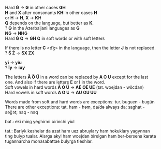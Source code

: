 Hard **Ğ** -> **G** in other cases **GH**  
**H** and **X** after consonants **KH** in other cases **H**  
or **H** -> **H**, **X** -> **KH**  
**Q** depends on the language, but better as **K**.  
? **Q** in the Azerbaijani languages as **G**  
**NG** -> **NHG**  
Hard **Ğ Q** -> **GH Q** in soft words or with soft letters  

If there is no letter **C** <d͡ʒ> in the language, then the letter **J** is not replaced.  
? **Ś Ź** -> **SX ZX**

**yī** -> **yiu**  
? **īy** -> **iuy**

The letters **Ä Ö Ü** in a word can be replaced by **A O U** except for the last one. And also if there are letters **E** or **I** in the word.  
Soft vowels in hard words  **Ä Ö Ü** -> **AE OE UE** (tat. woejdan - wöcdan)  
Hard vowels in soft words  **A O U** -> **AU OU UU**

Words made from soft and hard words are exceptions: tur. buguen - bugün  
There are other exceptions: tat. ham - həm, da/də always da; saghat - səğət; naq - nəq  

bat.: eki ming yeghirmi birinchi yiul

tat.: Barlyk keshelar da azat ham uez abruylary ham hokuklary yagynnan ting bulyp tualar. Alarga akyl ham woejdan birelgan ham ber-bersena karata tugannarcha monasabattae bulyrga tieshlar.
